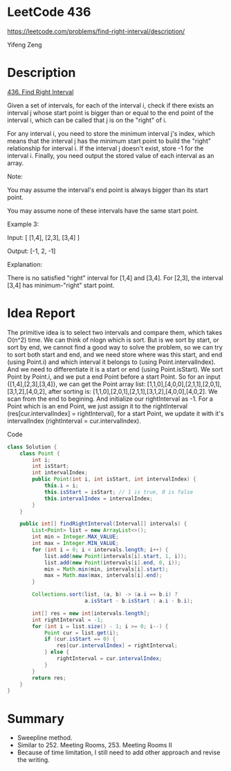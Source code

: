 # **LeetCode 436**
https://leetcode.com/problems/find-right-interval/description/

Yifeng Zeng

# Description
[436. Find Right Interval](https://leetcode.com/problems/find-right-interval/description/)

Given a set of intervals, for each of the interval i, check if there exists an interval j whose start point is bigger than or equal to the end point of the interval i, which can be called that j is on the "right" of i.

For any interval i, you need to store the minimum interval j's index, which means that the interval j has the minimum start point to build the "right" relationship for interval i. If the interval j doesn't exist, store -1 for the interval i. Finally, you need output the stored value of each interval as an array.

Note:

You may assume the interval's end point is always bigger than its start point.

You may assume none of these intervals have the same start point.

Example 3:

Input: [ [1,4], [2,3], [3,4] ]

Output: [-1, 2, -1]

Explanation:

There is no satisfied "right" interval for [1,4] and [3,4]. For [2,3], the interval [3,4] has minimum-"right" start point.

# Idea Report

The primitive idea is to select two intervals and compare them, which takes O(n^2) time. We can think of nlogn which is sort. But is we sort by start, or sort by end, we cannot find a good way to solve the problem, so we can try to sort both start and end, and we need store where was this start, and end (using Point.i) and which interval it belongs to (using Point.intervalIndex). And we need to differentiate it is a start or end (using Point.isStart). We sort Point by Point.i, and we put a end Point before a start Point. So for an input {[1,4],[2,3],[3,4]}, we can get the Point array list: [1,1,0],[4,0,0],[2,1,1],[2,0,1],[3,1,2],[4,0,2], after sorting is: [1,1,0],[2,0,1],[2,1,1],[3,1,2],[4,0,0],[4,0,2]. We scan from the end to begining. And initialize our rightInterval as -1. For a Point which is an end Point, we just assign it to the rightInterval (res[cur.intervalIndex] = rightInterval), for a start Point, we update it with it's intervalIndex (rightInterval = cur.intervalIndex).

Code
```java
class Solution {
    class Point {
        int i;
        int isStart;
        int intervalIndex;
        public Point(int i, int isStart, int intervalIndex) {
            this.i = i;
            this.isStart = isStart; // 1 is true, 0 is false
            this.intervalIndex = intervalIndex;
        }
    }

    public int[] findRightInterval(Interval[] intervals) {
        List<Point> list = new ArrayList<>();
        int min = Integer.MAX_VALUE;
        int max = Integer.MIN_VALUE;
        for (int i = 0; i < intervals.length; i++) {
            list.add(new Point(intervals[i].start, 1, i));
            list.add(new Point(intervals[i].end, 0, i));
            min = Math.min(min, intervals[i].start);
            max = Math.max(max, intervals[i].end);
        }

        Collections.sort(list, (a, b) -> (a.i == b.i) ?
                         a.isStart - b.isStart : a.i - b.i);

        int[] res = new int[intervals.length];
        int rightInterval = -1;
        for (int i = list.size() - 1; i >= 0; i--) {
            Point cur = list.get(i);
            if (cur.isStart == 0) {
                res[cur.intervalIndex] = rightInterval;
            } else {
                rightInterval = cur.intervalIndex;
            }
        }
        return res;
    }
}
```

# Summary
- Sweepline method.
- Similar to 252. Meeting Rooms, 253. Meeting Rooms II
- Because of time limitation, I still need to add other approach and revise the writing.
